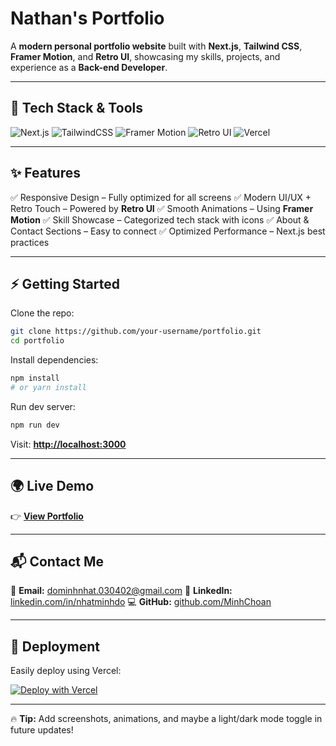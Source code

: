 # Nathan's Portfolio

A **modern personal portfolio website** built with **Next.js**, **Tailwind CSS**, **Framer Motion**, and **Retro UI**, showcasing my skills, projects, and experience as a **Back-end Developer**.

---

## 🚀 Tech Stack & Tools

![Next.js](https://img.shields.io/badge/Next.js-000000?style=for-the-badge\&logo=next.js\&logoColor=white)
![TailwindCSS](https://img.shields.io/badge/Tailwind_CSS-06B6D4?style=for-the-badge\&logo=tailwindcss\&logoColor=white)
![Framer Motion](https://img.shields.io/badge/Framer_Motion-EF4F80?style=for-the-badge\&logo=framer\&logoColor=white)
![Retro UI](https://img.shields.io/badge/Retro_UI-5A4FCF?style=for-the-badge\&logoColor=white)
![Vercel](https://img.shields.io/badge/Vercel-000000?style=for-the-badge\&logo=vercel\&logoColor=white)

---

## ✨ Features

✅ Responsive Design – Fully optimized for all screens
✅ Modern UI/UX + Retro Touch – Powered by **Retro UI**
✅ Smooth Animations – Using **Framer Motion**
✅ Skill Showcase – Categorized tech stack with icons
✅ About & Contact Sections – Easy to connect
✅ Optimized Performance – Next.js best practices

---

## ⚡ Getting Started

Clone the repo:

```bash
git clone https://github.com/your-username/portfolio.git
cd portfolio
```

Install dependencies:

```bash
npm install
# or yarn install
```

Run dev server:

```bash
npm run dev
```

Visit: **[http://localhost:3000](http://localhost:3000)**

---

## 🌍 Live Demo

👉 **[View Portfolio]()**

---

## 📬 Contact Me

📧 **Email:** [dominhnhat.030402@gmail.com](mailto:dominhnhat.030402@gmail.com)
🔗 **LinkedIn:** [linkedin.com/in/nhatminhdo](https://linkedin.com/in/nhatminhdo)
💻 **GitHub:** [github.com/MinhChoan](https://github.com/MinhChoan)

---

## 📌 Deployment

Easily deploy using Vercel:

[![Deploy with Vercel](https://vercel.com/button)](https://vercel.com/new)

---

🔥 **Tip:** Add screenshots, animations, and maybe a light/dark mode toggle in future updates!
